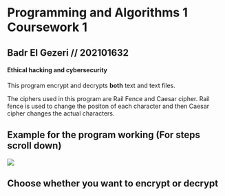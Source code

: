 # Programming and Algorithms 1 Coursework 1
## Badr El Gezeri // 202101632
#### Ethical hacking and cybersecurity

This program encrypt and decrypts **both** text and text files.

The ciphers used in this program are Rail Fence and Caesar cipher.
Rail fence is used to change the positon of each character and then Caesar cipher changes the actual characters.


## Example for the program working (For steps scroll down)
<img src="https://github.com/BadrElGezeri/Programming-and-Algorithms-1-Coursework-1-/blob/main/Encrypt%20example.gif" />

## Choose whether you want to encrypt or decrypt
